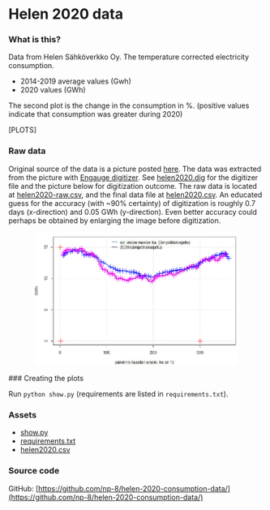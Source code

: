 # Helen 2020 data

### What is this? 

Data from Helen Sähköverkko Oy. The temperature corrected  electricity consumption. 

- 2014-2019 average values (Gwh)
- 2020 values (GWh)

The second plot is the change in the consumption in %. (positive values indicate that consumption was greater during 2020) 

[PLOTS]

### Raw data

Original source of the data is a picture posted [here](https://www.facebook.com/groups/587136934970543/permalink/1353368221680740/). The data was extracted from the picture with [Engauge digitizer](https://markummitchell.github.io/engauge-digitizer/). See [helen2020.dig](helen2020.dig) for the digitizer file and the picture below for digitization outcome. The raw data is located at [helen2020-raw.csv](helen2020-raw.csv), and the final data file at [helen2020.csv](helen2020.csv). An educated guess for the accuracy (with ~90% certainty) of digitization is roughly 0.7 days (x-direction) and 0.05 GWh (y-direction). Even better accuracy could perhaps be obtained by enlarging the image before digitization.

<p align="center">
<img src="data-fit.png" width="400">
</p>
### Creating the plots

Run `python show.py` (requirements are listed in `requirements.txt`).

### Assets
- [show.py](show.py)
- [requirements.txt](requirements.txt)
- [helen2020.csv](helen2020.csv)

### Source code
GitHub: [https://github.com/np-8/helen-2020-consumption-data/](https://github.com/np-8/helen-2020-consumption-data/)